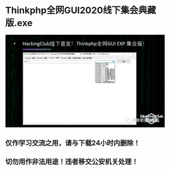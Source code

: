 # Thinkphp全网GUI2020线下集会典藏版.exe

![](./img/1.png)

## 仅作学习交流之用，请与下载24小时内删除！

## 切勿用作非法用途！违者移交公安机关处理！

